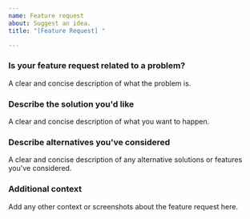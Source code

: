 ```yaml
---
name: Feature request
about: Suggest an idea.
title: "[Feature Request] "

---
```


### Is your feature request related to a problem?
A clear and concise description of what the problem is.

### Describe the solution you'd like
A clear and concise description of what you want to happen.

### Describe alternatives you've considered
A clear and concise description of any alternative solutions or features you've considered.

### Additional context
Add any other context or screenshots about the feature request here.
